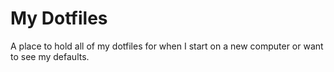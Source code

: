 My Dotfiles
===========

A place to hold all of my dotfiles for when I start on a new computer or want to see my defaults.
